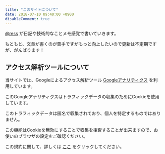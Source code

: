 ```yaml
---
title: "このサイトについて"
date: 2018-07-10 09:40:00 +0900
disableComment: true
---
```

[@ress](https://x39.dev) が日記や技術的なことメモ感覚で書いていきます。

もともと、文章が書くのが苦手ですがもっと向上したいので更新は不定期ですが、がんばります！

## アクセス解析ツールについて
当サイトでは、Googleによるアクセス解析ツール [Googleアナリティクス](https://analytics.google.com/) を利用しています。

このGoogleアナリティクスはトラフィックデータの収集のためにCookieを使用しています。

このトラフィックデータは匿名で収集されており、個人を特定するものではありません。

この機能はCookieを無効にすることで収集を拒否することが出来ますので、お使いのブラウザの設定をご確認ください。

この規約に関して、詳しくは [ここ](https://www.google.com/analytics/terms/jp.html) をクリックしてください。
